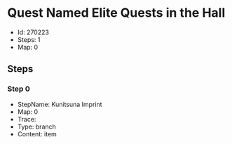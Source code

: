 # Quest Named Elite Quests in the Hall

- Id: 270223
- Steps: 1
- Map: 0

## Steps

### Step 0
- StepName:  Kunitsuna Imprint
- Map:  0
- Trace:  
- Type:  branch
- Content:  item


